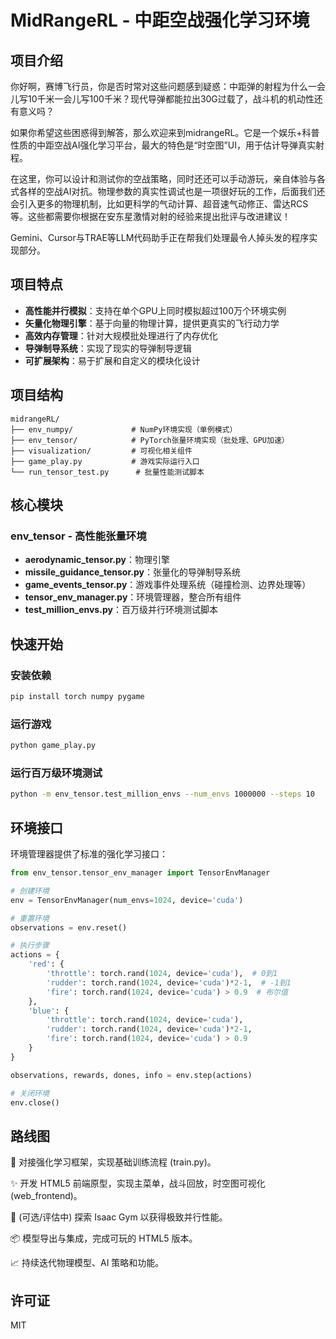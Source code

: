 # MidRangeRL - 中距空战强化学习环境

## 项目介绍

你好啊，赛博飞行员，你是否时常对这些问题感到疑惑：中距弹的射程为什么一会儿写10千米一会儿写100千米？现代导弹都能拉出30G过载了，战斗机的机动性还有意义吗？

如果你希望这些困惑得到解答，那么欢迎来到midrangeRL。它是一个娱乐+科普性质的中距空战AI强化学习平台，最大的特色是“时空图”UI，用于估计导弹真实射程。

在这里，你可以设计和测试你的空战策略，同时还还可以手动游玩，亲自体验与各式各样的空战AI对抗。物理参数的真实性调试也是一项很好玩的工作，后面我们还会引入更多的物理机制，比如更科学的气动计算、超音速气动修正、雷达RCS等。这些都需要你根据在安东星激情对射的经验来提出批评与改进建议！

Gemini、Cursor与TRAE等LLM代码助手正在帮我们处理最令人掉头发的程序实现部分。

## 项目特点

- **高性能并行模拟**：支持在单个GPU上同时模拟超过100万个环境实例
- **矢量化物理引擎**：基于向量的物理计算，提供更真实的飞行动力学
- **高效内存管理**：针对大规模批处理进行了内存优化
- **导弹制导系统**：实现了现实的导弹制导逻辑
- **可扩展架构**：易于扩展和自定义的模块化设计

## 项目结构

```
midrangeRL/
├── env_numpy/             # NumPy环境实现（单例模式）
├── env_tensor/            # PyTorch张量环境实现（批处理、GPU加速）
├── visualization/         # 可视化相关组件
├── game_play.py           # 游戏实际运行入口
└── run_tensor_test.py      # 批量性能测试脚本
```

## 核心模块

### env_tensor - 高性能张量环境

- **aerodynamic_tensor.py**：物理引擎
- **missile_guidance_tensor.py**：张量化的导弹制导系统
- **game_events_tensor.py**：游戏事件处理系统（碰撞检测、边界处理等）
- **tensor_env_manager.py**：环境管理器，整合所有组件
- **test_million_envs.py**：百万级并行环境测试脚本

## 快速开始

### 安装依赖

```bash
pip install torch numpy pygame
```

### 运行游戏

```bash
python game_play.py
```

### 运行百万级环境测试

```bash
python -m env_tensor.test_million_envs --num_envs 1000000 --steps 10
```



## 环境接口

环境管理器提供了标准的强化学习接口：

```python
from env_tensor.tensor_env_manager import TensorEnvManager

# 创建环境
env = TensorEnvManager(num_envs=1024, device='cuda')

# 重置环境
observations = env.reset()

# 执行步骤
actions = {
    'red': {
        'throttle': torch.rand(1024, device='cuda'),  # 0到1
        'rudder': torch.rand(1024, device='cuda')*2-1,  # -1到1
        'fire': torch.rand(1024, device='cuda') > 0.9  # 布尔值
    },
    'blue': {
        'throttle': torch.rand(1024, device='cuda'),
        'rudder': torch.rand(1024, device='cuda')*2-1,
        'fire': torch.rand(1024, device='cuda') > 0.9
    }
}

observations, rewards, dones, info = env.step(actions)

# 关闭环境
env.close()
```
## 路线图

🚀 对接强化学习框架，实现基础训练流程 (train.py)。

✨ 开发 HTML5 前端原型，实现主菜单，战斗回放，时空图可视化 (web_frontend)。

🔧 (可选/评估中) 探索 Isaac Gym 以获得极致并行性能。

📦 模型导出与集成，完成可玩的 HTML5 版本。

📈 持续迭代物理模型、AI 策略和功能。

## 许可证

MIT
